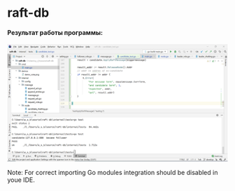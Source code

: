 # raft-db 
#### Результат работы программы:
![alt text](demos/unit_tests.PNG)

Note:
For correct importing Go modules integration should be disabled in youe IDE.
